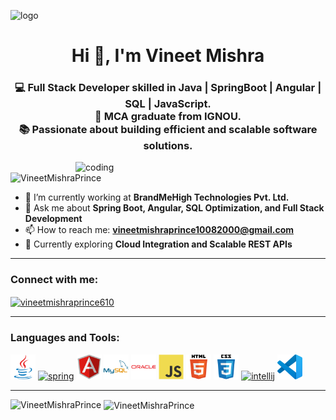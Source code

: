 ![logo](...)

<h1 align="center">Hi 👋, I'm Vineet Mishra</h1>
<h3 align="center">💻 Full Stack Developer skilled in Java | SpringBoot | Angular | SQL | JavaScript. <br> 🚀 MCA graduate from IGNOU. <br> 📚 Passionate about building efficient and scalable software solutions.</h3>

<img align="right" alt="coding" width="400" src="https://media.licdn.com/dms/image/v2/D4D12AQH2zQ0dNvmntQ/article-cover_image-shrink_600_2000/article-cover_image-shrink_600_2000/0/1715952999841?e=2147483647&v=beta&t=Ffqv27FncRT1oBsuNQqA393jBjRq3JOsUh0zsbhE8Is">

<p align="left"> <img src="https://komarev.com/ghpvc/?username=VineetMishraPrince&label=Profile%20views&color=0e75b6&style=flat" alt="VineetMishraPrince" /> </p>

- 🔭 I’m currently working at **BrandMeHigh Technologies Pvt. Ltd.**
- 💬 Ask me about **Spring Boot, Angular, SQL Optimization, and Full Stack Development**
- 📫 How to reach me: **vineetmishraprince10082000@gmail.com**
- 🌱 Currently exploring **Cloud Integration and Scalable REST APIs**

---

<h3 align="left">Connect with me:</h3>
<p align="left">
<a href="https://www.linkedin.com/in/vineetmishraprince610" target="blank">
  <img align="center" src="https://raw.githubusercontent.com/rahuldkjain/github-profile-readme-generator/master/src/images/icons/Social/linked-in-alt.svg" alt="vineetmishraprince610" height="30" width="40" />
</a>
</p>

---

<h3 align="left">Languages and Tools:</h3>
<p align="left">
  <a href="https://www.java.com/" target="_blank"><img src="https://raw.githubusercontent.com/devicons/devicon/master/icons/java/java-original.svg" alt="java" width="40" height="40"/></a>
  <a href="https://spring.io/" target="_blank"><img src="https://www.vectorlogo.zone/logos/springio/springio-icon.svg" alt="spring" width="40" height="40"/></a>
  <a href="https://angular.io/" target="_blank"><img src="https://raw.githubusercontent.com/devicons/devicon/master/icons/angularjs/angularjs-original.svg" alt="angular" width="40" height="40"/></a>
  <a href="https://www.mysql.com/" target="_blank"><img src="https://raw.githubusercontent.com/devicons/devicon/master/icons/mysql/mysql-original-wordmark.svg" alt="mysql" width="40" height="40"/></a>
  <a href="https://www.oracle.com/" target="_blank"><img src="https://raw.githubusercontent.com/devicons/devicon/master/icons/oracle/oracle-original.svg" alt="oracle" width="40" height="40"/></a>
  <a href="https://www.javascript.com/" target="_blank"><img src="https://raw.githubusercontent.com/devicons/devicon/master/icons/javascript/javascript-original.svg" alt="javascript" width="40" height="40"/></a>
  <a href="https://www.w3.org/html/" target="_blank"><img src="https://raw.githubusercontent.com/devicons/devicon/master/icons/html5/html5-original-wordmark.svg" alt="html5" width="40" height="40"/></a>
  <a href="https://www.w3schools.com/css/" target="_blank"><img src="https://raw.githubusercontent.com/devicons/devicon/master/icons/css3/css3-original-wordmark.svg" alt="css3" width="40" height="40"/></a>
  <a href="https://www.jetbrains.com/idea/" target="_blank"><img src="https://cdn.worldvectorlogo.com/logos/intellij-idea-1.svg" alt="intellij" width="40" height="40"/></a>
  <a href="https://code.visualstudio.com/" target="_blank"><img src="https://raw.githubusercontent.com/devicons/devicon/master/icons/vscode/vscode-original.svg" alt="vscode" width="40" height="40"/></a>
</p>

---

<p><img align="left" src="https://github-readme-stats.vercel.app/api/top-langs?username=VineetMishraPrince&show_icons=true&locale=en&layout=compact" alt="VineetMishraPrince" /></p>

<p>&nbsp;<img align="center" src="https://github-readme-stats.vercel.app/api?username=VineetMishraPrince&show_icons=true&locale=en" alt="VineetMishraPrince" /></p>
